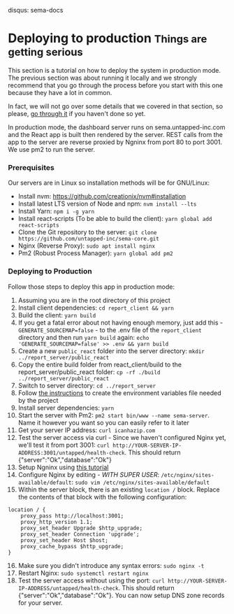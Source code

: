 disqus: sema-docs

# Deploying to production <small>Things are getting serious</small>

This section is a tutorial on how to deploy the system in production mode. The previous section was about running it locally and we strongly recommend that you go through the process before you start with this one because they have a lot in common.

In fact, we will not go over some details that we covered in that section, so please, [go through it](/getting-started) if you haven't done so yet.

In production mode, the dashboard server runs on sema.untapped-inc.com and the React app is built then rendered by the server. REST calls from the app to the server are reverse proxied by Ngninx from port 80 to port 3001. We use pm2 to run the server.

### Prerequisites

Our servers are in Linux so installation methods will be for GNU/Linux:

* Install nvm: https://github.com/creationix/nvm#installation
* Install latest LTS version of Node and npm: `nvm install --lts`
* Install Yarn: `npm i -g yarn`
* Install react-scripts (To be able to build the client): `yarn global add react-scripts`
* Clone the Git repository to the server: `git clone https://github.com/untapped-inc/sema-core.git`
* Nginx (Reverse Proxy): `sudo apt install nginx`
* Pm2 (Robust Process Manager): `yarn global add pm2`

### Deploying to Production

Follow those steps to deploy this app in production mode:
 
1. Assuming you are in the root directory of this project
2. Install client dependencies: `cd report_client && yarn`
3. Build the client: `yarn build`
4. If you get a fatal error about not having enough memory, just add this - `GENERATE_SOURCEMAP=false` - to the .env file of the `report_client` directory and then run `yarn build` again: `echo 'GENERATE_SOURCEMAP=false' >> .env && yarn build`
5. Create a new `public_react` folder into the server directory: `mkdir ../report_server/public_react`
6. Copy the entire build folder from react_client/build to the report_server/public_react folder:
     `cp -rf ./build ../report_server/public_react`
7. Switch to server directory: `cd ../report_server`
8. Follow [the instructions](/getting-started/#configurations) to create the environment variables file needed by the project
9. Install server dependencies: `yarn`
10. Start the server with Pm2: `pm2 start bin/www --name sema-server`. Name it however you want so you can easily refer to it later
11. Get your server IP address: `curl icanhazip.com`
12. Test the server access via curl - Since we haven't configured Nginx yet, we'll test it from port 3001: `curl http://YOUR-SERVER-IP-ADDRESS:3001/untapped/health-check`. This should return {"server":"Ok","database":"Ok"}
13. Setup Ngninx using [this tutorial](https://www.digitalocean.com/community/tutorials/how-to-install-nginx-on-ubuntu-16-04)
14. Configure Nginx by editing - *WITH SUPER USER*: `/etc/nginx/sites-available/default`:
    `sudo vim /etc/nginx/sites-available/default`
15. Within the server block, there is an existing `location /` block. Replace the contents of that block with the following configuration:

```
location / {
	proxy_pass http://localhost:3001;
	proxy_http_version 1.1;
	proxy_set_header Upgrade $http_upgrade;
	proxy_set_header Connection 'upgrade';
	proxy_set_header Host $host;
	proxy_cache_bypass $http_upgrade;
}
```
16. Make sure you didn't introduce any syntax errors: `sudo nginx -t`
17. Restart Nginx: `sudo systemctl restart nginx`
18. Test the server access without using the port: `curl http://YOUR-SERVER-IP-ADDRESS/untapped/health-check`. This should return {"server":"Ok","database":"Ok"}. You can now setup DNS zone records for your server.